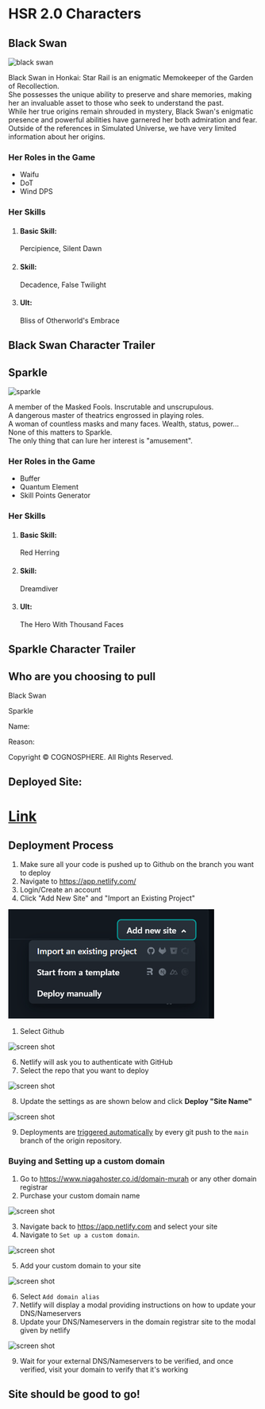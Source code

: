 HSR 2.0 Characters
==================
Black Swan
----------

![black swan](https://api.yatta.top/hsr/assets/UI/avatar/large/1307.sm.png?vh=2023122401)

Black Swan in Honkai: Star Rail is an enigmatic Memokeeper of the Garden of Recollection.  
She possesses the unique ability to preserve and share memories, making her an invaluable asset to those who seek to understand the past.  
While her true origins remain shrouded in mystery, Black Swan's enigmatic presence and powerful abilities have garnered her both admiration and fear.  
Outside of the references in Simulated Universe, we have very limited information about her origins.

### Her Roles in the Game

*   Waifu
*   DoT
*   Wind DPS

### Her Skills

1.  #### Basic Skill:
    
    Percipience, Silent Dawn
2.  #### Skill:
    
    Decadence, False Twilight
3.  #### Ult:
    
    Bliss of Otherworld's Embrace

Black Swan Character Trailer
----------------------------

Sparkle
-------

![sparkle](https://api.yatta.top/hsr/assets/UI/avatar/large/1306.sm.png?vh=2023122401)

A member of the Masked Fools. Inscrutable and unscrupulous.  
A dangerous master of theatrics engrossed in playing roles.  
A woman of countless masks and many faces. Wealth, status, power...  
None of this matters to Sparkle.  
The only thing that can lure her interest is "amusement".

### Her Roles in the Game

*   Buffer
*   Quantum Element
*   Skill Points Generator

### Her Skills

1.  #### Basic Skill:
    
    Red Herring
2.  #### Skill:
    
    Dreamdiver
3.  #### Ult:
    
    The Hero With Thousand Faces

Sparkle Character Trailer
-------------------------

Who are you choosing to pull
----------------------------

 Black Swan  

 Sparkle  

Name:  
  

Reason:  

  

Copyright © COGNOSPHERE. All Rights Reserved.

Deployed Site:
--------------
[Link](https://geraldrizky-hsr-module1.netlify.app/)
=======

## Deployment Process 
1. Make sure all your code is pushed up to Github on the branch you want to deploy
2. Navigate to https://app.netlify.com/
3. Login/Create an account
4. Click "Add New Site" and "Import an Existing Project"

![screen shot](https://github.com/RevoU-FSSE-4/module-2-GeraldGR146/blob/Main/Readme-IMG/Import-from-existing-project.PNG)

1. Select Github

![screen shot]()

6. Netlify will ask you to authenticate with GitHub
7. Select the repo that you want to deploy

![screen shot]()

8. Update the settings as are shown below and click **Deploy "Site Name"**

![screen shot]()

9. Deployments are [triggered automatically](https://www.netlify.com/docs/continuous-deployment/) by every git push to the `main` branch of the origin repository.

### Buying and Setting up a custom domain

1. Go to https://www.niagahoster.co.id/domain-murah or any other domain registrar
2. Purchase your custom domain name

![screen shot]()

3. Navigate back to https://app.netlify.com and select your site
4. Navigate to `Set up a custom domain`.

![screen shot]()

5. Add your custom domain to your site

![screen shot]()

6. Select `Add domain alias` 
7. Netlify will display a modal providing instructions on how to update your DNS/Nameservers
8. Update your DNS/Nameservers in the domain registrar site to the modal given by netlify

![screen shot]()

9.  Wait for your external DNS/Nameservers to be verified, and once verified, visit your domain to verify that it's working

## Site should be good to go!